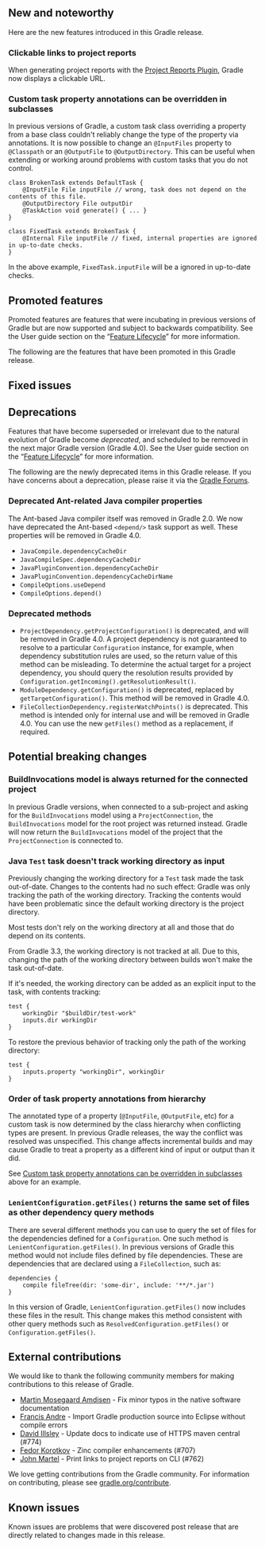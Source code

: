 ## New and noteworthy

Here are the new features introduced in this Gradle release.

<!--
IMPORTANT: if this is a patch release, ensure that a prominent link is included in the foreword to all releases of the same minor stream.
Add-->

<!--
### Example new and noteworthy
-->

### Clickable links to project reports

When generating project reports with the [Project Reports Plugin](userguide/project_reports_plugin.html), Gradle now displays a clickable URL.

### Custom task property annotations can be overridden in subclasses

In previous versions of Gradle, a custom task class overriding a property from a base class couldn't reliably change the type of the property via annotations. It is now possible to change an `@InputFiles` property to `@Classpath` or an `@OutputFile` to `@OutputDirectory`. This can be useful when extending or working around problems with custom tasks that you do not control.

    class BrokenTask extends DefaultTask {
        @InputFile File inputFile // wrong, task does not depend on the contents of this file.
        @OutputDirectory File outputDir
        @TaskAction void generate() { ... }
    }

    class FixedTask extends BrokenTask {
        @Internal File inputFile // fixed, internal properties are ignored in up-to-date checks.
    }

In the above example, `FixedTask.inputFile` will be a ignored in up-to-date checks.

## Promoted features

Promoted features are features that were incubating in previous versions of Gradle but are now supported and subject to backwards compatibility.
See the User guide section on the “[Feature Lifecycle](userguide/feature_lifecycle.html)” for more information.

The following are the features that have been promoted in this Gradle release.

<!--
### Example promoted
-->

## Fixed issues

## Deprecations

Features that have become superseded or irrelevant due to the natural evolution of Gradle become *deprecated*, and scheduled to be removed
in the next major Gradle version (Gradle 4.0). See the User guide section on the “[Feature Lifecycle](userguide/feature_lifecycle.html)” for more information.

The following are the newly deprecated items in this Gradle release. If you have concerns about a deprecation, please raise it via the [Gradle Forums](https://discuss.gradle.org).

<!--
### Example deprecation
-->

### Deprecated Ant-related Java compiler properties

The Ant-based Java compiler itself was removed in Gradle 2.0. We now have deprecated the Ant-based `<depend/>` task support as well. These properties will be removed in Gradle 4.0.

* `JavaCompile.dependencyCacheDir`
* `JavaCompileSpec.dependencyCacheDir`
* `JavaPluginConvention.dependencyCacheDir`
* `JavaPluginConvention.dependencyCacheDirName`
* `CompileOptions.useDepend`
* `CompileOptions.depend()`

### Deprecated methods

* `ProjectDependency.getProjectConfiguration()` is deprecated, and will be removed in Gradle 4.0. A project dependency is not guaranteed to resolve to a particular `Configuration` instance, for example, when dependency substitution rules are used, so the return value of this method can be misleading. To determine the actual target for a project dependency, you should query the resolution results provided by `Configuration.getIncoming().getResolutionResult()`.
* `ModuleDependency.getConfiguration()` is deprecated, replaced by `getTargetConfiguration()`. This method will be removed in Gradle 4.0.
* `FileCollectionDependency.registerWatchPoints()` is deprecated. This method is intended only for internal use and will be removed in Gradle 4.0. You can use the new `getFiles()` method as a replacement, if required.

## Potential breaking changes

### BuildInvocations model is always returned for the connected project

In previous Gradle versions, when connected to a sub-project and asking for the `BuildInvocations` model using a `ProjectConnection`,
the `BuildInvocations` model for the root project was returned instead. Gradle will now
return the `BuildInvocations` model of the project that the `ProjectConnection` is connected to.

### Java `Test` task doesn't track working directory as input

Previously changing the working directory for a `Test` task made the task out-of-date. Changes to the contents had no such effect: Gradle was only tracking the path of the working directory. Tracking the contents would have been problematic since the default working directory is the project directory. 

Most tests don't rely on the working directory at all and those that do depend on its contents.

From Gradle 3.3, the working directory is not tracked at all. Due to this, changing the path of the working directory between builds won't make the task out-of-date.

If it's needed, the working directory can be added as an explicit input to the task, with contents tracking:

    test {
        workingDir "$buildDir/test-work"
        inputs.dir workingDir
    }

To restore the previous behavior of tracking only the path of the working directory:

    test {
        inputs.property "workingDir", workingDir
    }

### Order of task property annotations from hierarchy 

The annotated type of a property (`@InputFile`, `@OutputFile`, etc) for a custom task is now determined by the class hierarchy when conflicting types are present. In previous Gradle releases, the way the conflict was resolved was unspecified. This change affects incremental builds and may cause Gradle to treat a property as a different kind of input or output than it did.

See [Custom task property annotations can be overridden in subclasses](#custom-task-property-annotations-can-be-overridden-in-subclasses) above for an example.

### `LenientConfiguration.getFiles()` returns the same set of files as other dependency query methods

There are several different methods you can use to query the set of files for the dependencies defined for a `Configuration`.
One such method is `LenientConfiguration.getFiles()`. In previous versions of Gradle this method would not include files defined by file dependencies. These are dependencies that are declared using a `FileCollection`, such as:

    dependencies {
        compile fileTree(dir: 'some-dir', include: '**/*.jar')
    }
    
In this version of Gradle, `LenientConfiguration.getFiles()` now includes these files in the result. This change makes this method consistent with other query methods such as `ResolvedConfiguration.getFiles()` or `Configuration.getFiles()`.    

## External contributions

We would like to thank the following community members for making contributions to this release of Gradle.

 - [Martin Mosegaard Amdisen](https://github.com/martinmosegaard) - Fix minor typos in the native software documentation
 - [Francis Andre](https://github.com/zosrothko) - Import Gradle production source into Eclipse without compile errors
 - [David Illsley](https://github.com/davidillsley) - Update docs to indicate use of HTTPS maven central (#774)
 - [Fedor Korotkov](https://github.com/fkorotkov) - Zinc compiler enhancements (#707)
 - [John Martel](https://github.com/johnmartel) - Print links to project reports on CLI (#762)

<!--
 - [Some person](https://github.com/some-person) - fixed some issue (GRADLE-1234)
-->

We love getting contributions from the Gradle community. For information on contributing, please see [gradle.org/contribute](https://gradle.org/contribute).

## Known issues

Known issues are problems that were discovered post release that are directly related to changes made in this release.
